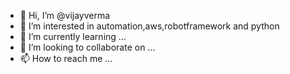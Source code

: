 - 👋 Hi, I’m @vijayverma
- 👀 I’m interested in automation,aws,robotframework and python
- 🌱 I’m currently learning ...
- 💞️ I’m looking to collaborate on ...
- 📫 How to reach me ...

<!---
vijayhbti08/vijayhbti08 is a ✨ special ✨ repository because its `README.md` (this file) appears on your GitHub profile.
You can click the Preview link to take a look at your changes.
--->
